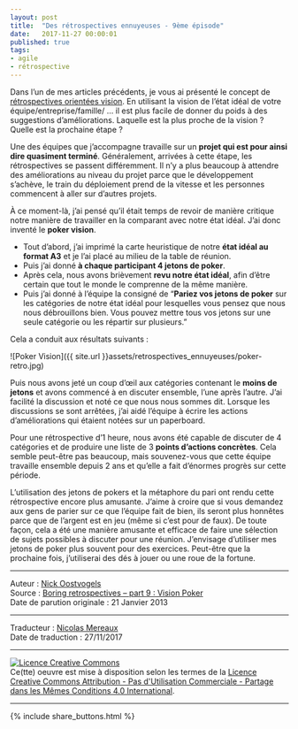 ```yaml
---
layout: post
title:  "Des rétrospectives ennuyeuses - 9ème épisode"
date:   2017-11-27 00:00:01
published: true
tags:
- agile
- rétrospective
---
```


Dans l’un de mes articles précédents, je vous ai présenté le concept de [rétrospectives orientées vision](http://www.les-traducteurs-agiles.org/2017/11/21/retrospectives-orientees-vision.html). En utilisant la vision de l’état idéal de votre équipe/entreprise/famille/ … il est plus facile de donner du poids à des suggestions d’améliorations. Laquelle est la plus proche de la vision ? Quelle est la prochaine étape ?

Une des équipes que j’accompagne travaille sur un **projet qui est pour ainsi dire quasiment terminé**. Généralement, arrivées à cette étape, les rétrospectives se passent différemment. Il n’y a plus beaucoup à attendre des améliorations au niveau du projet parce que le développement s’achève, le train du déploiement prend de la vitesse et les personnes commencent à aller sur d’autres projets.

À ce moment-là, j’ai pensé qu’il était temps de revoir de manière critique notre manière de travailler en la comparant avec notre état idéal. J’ai donc inventé le **poker vision**.

* Tout d’abord, j’ai imprimé la carte heuristique de notre **état idéal au format A3** et je l’ai placé au milieu de la table de réunion.
* Puis j’ai donné **à chaque participant 4 jetons de poker**.
* Après cela, nous avons brièvement **revu notre état idéal**, afin d’être certain que tout le monde le comprenne de la même manière.
* Puis j’ai donné à l’équipe la consigné de “**Pariez vos jetons de poker** sur les catégories de notre état idéal pour lesquelles vous pensez que nous nous débrouillons bien. Vous pouvez mettre tous vos jetons sur une seule catégorie ou les répartir sur plusieurs.”

Cela a conduit aux résultats suivants :

![Poker Vision]({{ site.url }}assets/retrospectives_ennuyeuses/poker-retro.jpg)

Puis nous avons jeté un coup d’œil aux catégories contenant le **moins de jetons** et avons commencé à en discuter ensemble, l’une après l’autre. J’ai facilité la discussion et noté ce que nous nous sommes dit. Lorsque les discussions se sont arrêtées, j’ai aidé l’équipe à écrire les actions d’améliorations qui étaient notées sur un paperboard.

Pour une rétrospective d’1 heure, nous avons été capable de discuter de 4 catégories et de produire une liste de 3 **points d’actions concrètes**. Cela semble peut-être pas beaucoup, mais souvenez-vous que cette équipe travaille ensemble depuis 2 ans et qu’elle a fait d’énormes progrès sur cette période.

L’utilisation des jetons de pokers et la métaphore du pari ont rendu cette rétrospective encore plus amusante. J’aime à croire que si vous demandez aux gens de parier sur ce que l’équipe fait de bien, ils seront plus honnêtes parce que de l’argent est en jeu (même si c’est pour de faux). De toute façon, cela a été une manière amusante et efficace de faire une sélection de sujets possibles à discuter pour une réunion. J’envisage d’utiliser mes jetons de poker plus souvent pour des exercices. Peut-être que la prochaine fois, j’utiliserai des dés à jouer ou une roue de la fortune.

---
Auteur : [Nick Oostvogels](https://skycoach.be/ss/)  
Source : [Boring retrospectives – part 9 : Vision Poker](https://skycoach.be/2013/01/21/boring-retrospectives-part-9-vision-poker/)  
Date de parution originale : 21 Janvier 2013  

---
Traducteur : [Nicolas Mereaux](http://www.les-traducteurs-agiles.org/traducteurs/)  
Date de traduction : 27/11/2017  

---

<a rel="license" href="http://creativecommons.org/licenses/by-nc-sa/4.0/"><img alt="Licence Creative Commons" style="border-width:0" src="http://i.creativecommons.org/l/by-nc-sa/4.0/88x31.png" /></a><br />Ce(tte) oeuvre est mise à disposition selon les termes de la <a rel="license" href="http://creativecommons.org/licenses/by-nc-sa/4.0/">Licence Creative Commons Attribution - Pas d'Utilisation Commerciale - Partage dans les Mêmes Conditions 4.0 International</a>.

---

{% include share_buttons.html %}
